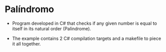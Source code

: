 # Palíndromo

* Program developed in C# that checks if any given number is equal to itself in its natural order (Palindrome).

* The example contains 2 C# compilation targets and a makefile to piece it all together.
